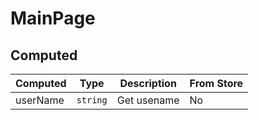 # MainPage

## Computed

<!-- @vuese:MainPage:computed:start -->
|Computed|Type|Description|From Store|
|---|---|---|---|
|userName|`string`|Get usename|No|

<!-- @vuese:MainPage:computed:end -->



